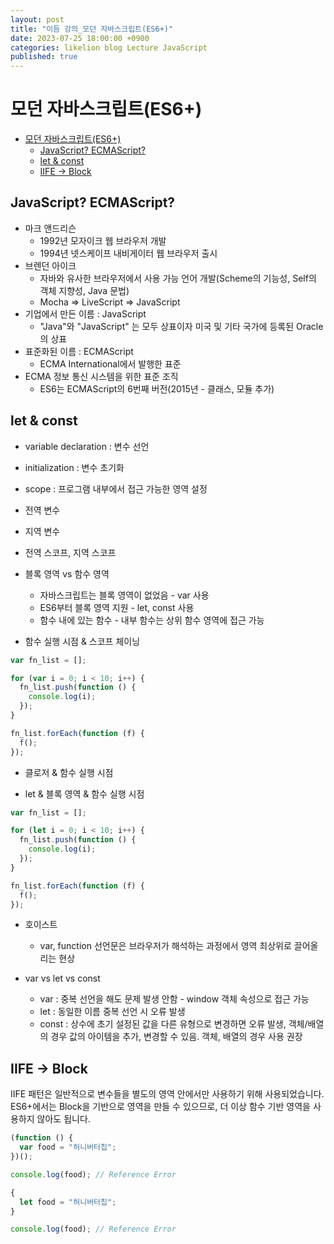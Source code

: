 ```yaml
---
layout: post
title: "이듬 강의_모던 자바스크립트(ES6+)"
date: 2023-07-25 18:00:00 +0900
categories: likelion blog Lecture JavaScript
published: true
---
```


# 모던 자바스크립트(ES6+)

- [모던 자바스크립트(ES6+)](#모던-자바스크립트es6)
  - [JavaScript? ECMAScript?](#javascript-ecmascript)
  - [let \& const](#let--const)
  - [IIFE → Block](#iife--block)

## JavaScript? ECMAScript?

- 마크 앤드리슨
  - 1992년 모자이크 웹 브라우저 개발
  - 1994년 넷스케이프 내비게이터 웹 브라우저 출시
- 브렌던 아이크
  - 자바와 유사한 브라우저에서 사용 가능 언어 개발(Scheme의 기능성, Self의 객체 지향성, Java 문법)
  - Mocha => LiveScript => JavaScript
- 기업에서 만든 이름 : JavaScript
  - "Java"와 "JavaScript" 는 모두 상표이자 미국 및 기타 국가에 등록된 Oracle의 상표
- 표준화된 이름 : ECMAScript
  - ECMA International에서 발행한 표준
- ECMA 정보 통신 시스템을 위한 표준 조직
  - ES6는 ECMAScript의 6번째 버전(2015년 - 클래스, 모듈 추가)

## let & const

- variable declaration : 변수 선언
- initialization : 변수 초기화
- scope : 프로그램 내부에서 접근 가능한 영역 설정

- 전역 변수
- 지역 변수

- 전역 스코프, 지역 스코프

- 블록 영역 vs 함수 영역

  - 자바스크립트는 블록 영역이 없었음 - var 사용
  - ES6부터 블록 영역 지원 - let, const 사용
  - 함수 내에 있는 함수 - 내부 함수는 상위 함수 영역에 접근 가능

- 함수 실행 시점 & 스코프 체이닝

```js
var fn_list = [];

for (var i = 0; i < 10; i++) {
  fn_list.push(function () {
    console.log(i);
  });
}

fn_list.forEach(function (f) {
  f();
});
```

- 클로저 & 함수 실행 시점

- let & 블록 영역 & 함수 실행 시점

```js
var fn_list = [];

for (let i = 0; i < 10; i++) {
  fn_list.push(function () {
    console.log(i);
  });
}

fn_list.forEach(function (f) {
  f();
});
```

- 호이스트

  - var, function 선언문은 브라우저가 해석하는 과정에서 영역 최상위로 끌어올리는 현상

- var vs let vs const
  - var : 중복 선언을 해도 문제 발생 안함 - window 객체 속성으로 접근 가능
  - let : 동일한 이름 중복 선언 시 오류 발생
  - const : 상수에 초기 설정된 값을 다른 유형으로 변경하면 오류 발생, 객체/배열의 경우 값의 아이템을 추가, 변경할 수 있음. 객체, 배열의 경우 사용 권장

## IIFE → Block

IIFE 패턴은 일반적으로 변수들을 별도의 영역 안에서만 사용하기 위해 사용되었습니다. ES6+에서는 Block을 기반으로 영역을 만들 수 있으므로, 더 이상 함수 기반 영역을 사용하지 않아도 됩니다.

```js
(function () {
  var food = "허니버터칩";
})();

console.log(food); // Reference Error

{
  let food = "허니버터칩";
}

console.log(food); // Reference Error
```
